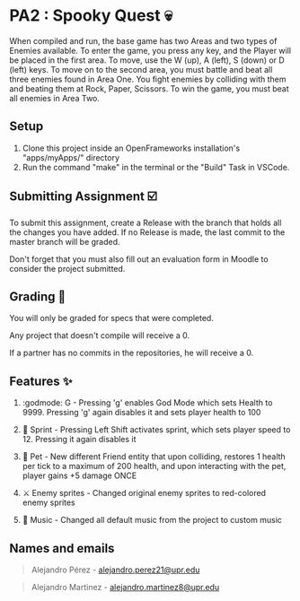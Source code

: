 # PA2 : Spooky Quest :skull:
When compiled and run, the base game has two Areas and two types of Enemies available. To enter the game, you press any
key, and the Player will be placed in the first area. To move, use the W (up), A (left), S (down) or D (left) keys. To move on to the second area, you must battle and beat all three enemies found in Area One. You fight enemies by colliding with them and beating them at Rock, Paper, Scissors. To win the game, you
must beat all enemies in Area Two.

## Setup
1. Clone this project inside an OpenFrameworks installation's "apps/myApps/" directory
2. Run the command "make" in the terminal or the "Build" Task in VSCode.

## Submitting Assignment :ballot_box_with_check:
To submit this assignment, create a Release with the branch that holds all the changes you have added. If no Release is made,
the last commit to the master branch will be graded.

Don't forget that you must also fill out an evaluation form in Moodle to consider the project submitted.

## Grading :memo:
You will only be graded for specs that were completed.

Any project that doesn't compile will receive a 0.

If a partner has no commits in the repositories, he will receive a 0.

## Features :sparkles:
1. :godmode: G - Pressing 'g' enables God Mode which sets Health to 9999. Pressing 'g' again disables it and sets player health to 100

2. :running: Sprint - Pressing Left Shift activates sprint, which sets player speed to 12. Pressing it again disables it

3. :poodle: Pet - New different Friend entity that upon colliding, restores 1 health per tick to a maximum of 200 health, and upon interacting with the pet, player gains +5 damage ONCE

4. ⚔️ Enemy sprites - Changed original enemy sprites to red-colored enemy sprites

5. :musical_note: Music - Changed all default music from the project to custom music

## Names and emails
>Alejandro Pérez - alejandro.perez21@upr.edu

>Alejandro Martinez - alejandro.martinez8@upr.edu
